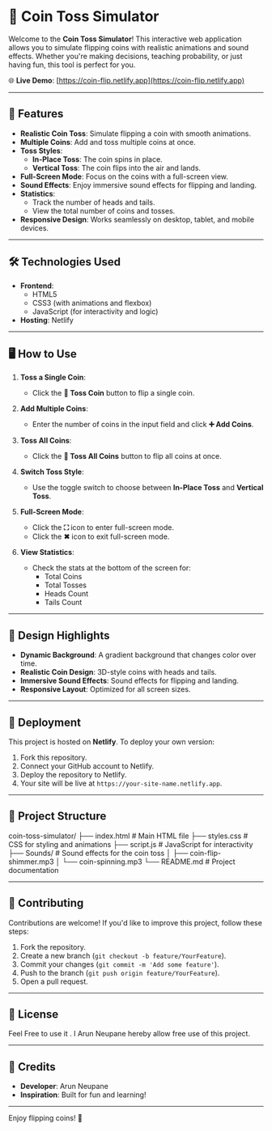 # 🎴 Coin Toss Simulator

Welcome to the **Coin Toss Simulator**! This interactive web application allows you to simulate flipping coins with realistic animations and sound effects. Whether you're making decisions, teaching probability, or just having fun, this tool is perfect for you.

🌐 **Live Demo**: [https://coin-flip.netlify.app](https://coin-flip.netlify.app)

---

## 🚀 Features

- **Realistic Coin Toss**: Simulate flipping a coin with smooth animations.
- **Multiple Coins**: Add and toss multiple coins at once.
- **Toss Styles**:
  - **In-Place Toss**: The coin spins in place.
  - **Vertical Toss**: The coin flips into the air and lands.
- **Full-Screen Mode**: Focus on the coins with a full-screen view.
- **Sound Effects**: Enjoy immersive sound effects for flipping and landing.
- **Statistics**:
  - Track the number of heads and tails.
  - View the total number of coins and tosses.
- **Responsive Design**: Works seamlessly on desktop, tablet, and mobile devices.

---

## 🛠️ Technologies Used

- **Frontend**:
  - HTML5
  - CSS3 (with animations and flexbox)
  - JavaScript (for interactivity and logic)
- **Hosting**: Netlify

---

## 🖥️ How to Use

1. **Toss a Single Coin**:

   - Click the **🎯 Toss Coin** button to flip a single coin.

2. **Add Multiple Coins**:

   - Enter the number of coins in the input field and click **➕ Add Coins**.

3. **Toss All Coins**:

   - Click the **🎲 Toss All Coins** button to flip all coins at once.

4. **Switch Toss Style**:

   - Use the toggle switch to choose between **In-Place Toss** and **Vertical Toss**.

5. **Full-Screen Mode**:

   - Click the **⛶** icon to enter full-screen mode.
   - Click the **✖** icon to exit full-screen mode.

6. **View Statistics**:
   - Check the stats at the bottom of the screen for:
     - Total Coins
     - Total Tosses
     - Heads Count
     - Tails Count

---

## 🎨 Design Highlights

- **Dynamic Background**: A gradient background that changes color over time.
- **Realistic Coin Design**: 3D-style coins with heads and tails.
- **Immersive Sound Effects**: Sound effects for flipping and landing.
- **Responsive Layout**: Optimized for all screen sizes.

---

## 🚀 Deployment

This project is hosted on **Netlify**. To deploy your own version:

1. Fork this repository.
2. Connect your GitHub account to Netlify.
3. Deploy the repository to Netlify.
4. Your site will be live at `https://your-site-name.netlify.app`.

---

## 📂 Project Structure

coin-toss-simulator/
├── index.html # Main HTML file
├── styles.css # CSS for styling and animations
├── script.js # JavaScript for interactivity
├── Sounds/ # Sound effects for the coin toss
│ ├── coin-flip-shimmer.mp3
│ └── coin-spinning.mp3
└── README.md # Project documentation

---

## 🤝 Contributing

Contributions are welcome! If you'd like to improve this project, follow these steps:

1. Fork the repository.
2. Create a new branch (`git checkout -b feature/YourFeature`).
3. Commit your changes (`git commit -m 'Add some feature'`).
4. Push to the branch (`git push origin feature/YourFeature`).
5. Open a pull request.

---

## 📄 License

Feel Free to use it . I Arun Neupane hereby allow free use of this project.

---

## 🙏 Credits

- **Developer**: Arun Neupane
- **Inspiration**: Built for fun and learning!

---

Enjoy flipping coins! 🎉
